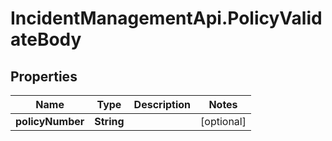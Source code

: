 # IncidentManagementApi.PolicyValidateBody

## Properties
Name | Type | Description | Notes
------------ | ------------- | ------------- | -------------
**policyNumber** | **String** |  | [optional] 
